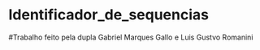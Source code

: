 # Identificador_de_sequencias
#Trabalho feito pela dupla Gabriel Marques Gallo e Luis Gustvo Romanini
